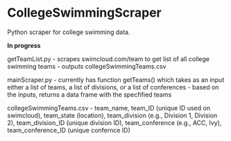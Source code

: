 # CollegeSwimmingScraper

Python scraper for college swimming data. 

**In progress**

getTeamList.py - scrapes swimcloud.com/team to get list of all college swimming teams - outputs collegeSwimmingTeams.csv

mainScraper.py - currently has function getTeams() which takes as an input either a list of teams, a list of divisions, or a list of conferences
               - based on the inputs, returns a data frame with the specfified teams

collegeSwimmingTeams.csv - team_name, team_ID (unique ID used on swimcloud), team_state (location), team_division (e.g., Division 1, Division 2), team_division_ID (unique division ID), team_conference (e.g., ACC, Ivy), team_conference_ID (unique confernce ID)
